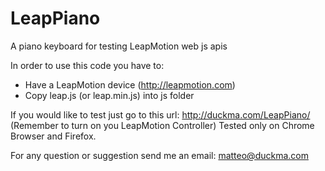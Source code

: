LeapPiano
=========

A piano keyboard for testing LeapMotion web js apis

In order to use this code you have to:
- Have a LeapMotion device (http://leapmotion.com)
- Copy leap.js (or leap.min.js) into js folder

If you would like to test just go to this url: 
http://duckma.com/LeapPiano/
(Remember to turn on you LeapMotion Controller)
Tested only on Chrome Browser and Firefox.


For any question or suggestion send me an email: matteo@duckma.com
